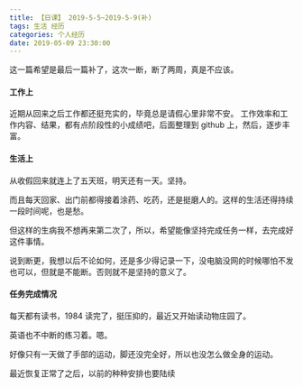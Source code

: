 ```yaml
---
title: 【日课】 2019-5-5~2019-5-9(补)
tags: 生活 经历
categories: 个人经历
date: 2019-05-09 23:30:00
---
```


这一篇希望是最后一篇补了，这次一断，断了两周，真是不应该。

#### 工作上

近期从回来之后工作都还挺充实的，毕竟总是请假心里非常不安。
工作效率和工作内容、结果，都有点阶段性的小成绩吧，后面整理到 github 上，然后，逐步丰富。

#### 生活上

从收假回来就连上了五天班，明天还有一天。坚持。

而且每天回家、出门前都得接着涂药、吃药，还是挺磨人的。这样的生活还得持续一段时间呢，也是愁。

但这样的生病我不想再来第二次了，所以，希望能像坚持完成任务一样，去完成好这件事情。

说到断更，我想以后不论如何，还是多少得记录一下，没电脑没网的时候哪怕不发也可以，但就是不能断。否则就不是坚持的意义了。

#### 任务完成情况

每天都有读书，1984 读完了，挺压抑的，最近又开始读动物庄园了。

英语也不中断的练习着。嗯。

好像只有一天做了手部的运动，脚还没完全好，所以也没怎么做全身的运动。

最近恢复正常了之后，以前的种种安排也要陆续

